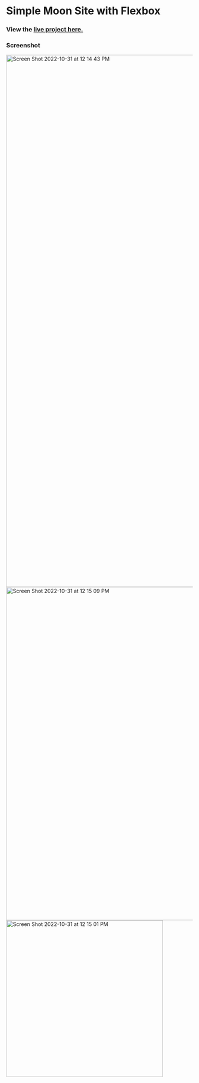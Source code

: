 # Simple Moon Site with Flexbox

### View the [live project here.](https://kirstendarling.github.io/flexbox-moon-project/)

### Screenshot

<img width="1437" alt="Screen Shot 2022-10-31 at 12 14 43 PM" src="https://user-images.githubusercontent.com/54489152/199080270-da8400aa-7b38-4053-83db-d2e7bc7310dc.png">

<img width="900" alt="Screen Shot 2022-10-31 at 12 15 09 PM" src="https://user-images.githubusercontent.com/54489152/199080291-26aa4343-15db-4ce0-86d6-ea96407889ea.png">

<img width="423" alt="Screen Shot 2022-10-31 at 12 15 01 PM" src="https://user-images.githubusercontent.com/54489152/199080297-17baebec-b599-4487-b1eb-f9d6f53327d8.png">
